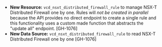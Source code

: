 * **New Resource:** `vcd_nsxt_distributed_firewall_rule` to manage NSX-T Distributed Firewall one by
  one. Rules will *not be created in parallel* because the API provides no direct endpoint to create
  a single rule and this functionality uses a custom made function that abstracts the "update all"
  endpoint. [GH-1076]
* **New Data Source:** `vcd_nsxt_distributed_firewall_rule` to read NSX-T Distributed Firewall one
  by one [GH-1076]